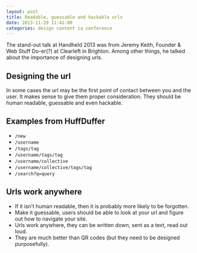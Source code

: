 ```yaml
---
layout: post  
title: Readable, guessable and hackable urls
date: 2013-11-29 11:41:00  
categories: design content ia conference
---
```


The stand-out talk at Handheld 2013 was from Jeremy Keith, Founder & Web Stuff Do-er(?) at Clearleft in Brighton. Among other things, he talked about the importance of designing urls.

## Designing the url

In some cases the url may be the first point of contact between you and the user. It makes sense to give them proper consideration. They should be human readable, guessable and even hackable.

## Examples from HuffDuffer

- ``/new``
- ``/username``
- ``/tags/tag``
- ``/username/tags/tag``
- ``/username/collective``
- ``/username/collective/tags/tag``
- ``/search?q=query``

## Urls work anywhere

- If it isn’t human readable, then it is probably more likely to be forgotten.
- Make it guessable, users should be able to look at your url and figure out how to navigate your site.
- Urls work anywhere, they can be written down, sent as a text, read out loud.
- They are much better than QR codes (but they need to be designed purposefully).
